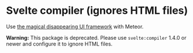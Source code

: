 # Svelte compiler (ignores HTML files)

Use [the magical disappearing UI framework](https://svelte.technology) with Meteor.

**Warning:** This package is deprecated.
Please use `svelte:compiler` 1.4.0 or newer and configure it to ignore HTML files.
